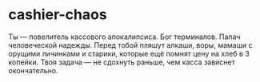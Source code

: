 # cashier-chaos
Ты — повелитель кассового апокалипсиса. Бог терминалов. Палач человеческой надежды. Перед тобой пляшут алкаши, воры, мамаши с орущими личинками и старики, которые ещё помнят цену на хлеб в 3 копейки. Твоя задача — не сдохнуть раньше, чем касса зависнет окончательно.
